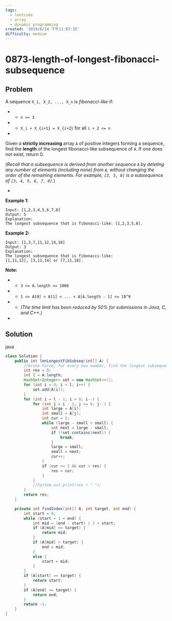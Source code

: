 ```yaml
---
tags:
  - leetcode
  - array
  - dynamic programming
created: '2019/6/14 下午11:07:35'
difficulty: medium
---
```


# 0873-length-of-longest-fibonacci-subsequence

## Problem

A sequence `X_1, X_2, ..., X_n` is _fibonacci-like_ if:  
  


* * `n >= 3`
* * `X_i + X_{i+1} = X_{i+2}` for all `i + 2 <= n`
* 
Given a **strictly increasing** array `A` of positive integers forming a sequence, find the **length** of the longest fibonacci-like subsequence of `A`.  If one does not exist, return 0.  
  


\(_Recall that a subsequence is derived from another sequence `A` by deleting any number of elements \(including none\) from `A`, without changing the order of the remaining elements.  For example, `[3, 5, 8]` is a subsequence of `[3, 4, 5, 6, 7, 8]`._\)  
  


* 
**Example 1:**  
  


```text
Input: [1,2,3,4,5,6,7,8]
Output: 5
Explanation:
The longest subsequence that is fibonacci-like: [1,2,3,5,8].
```

**Example 2:**  
  


```text
Input: [1,3,7,11,12,14,18]
Output: 3
Explanation:
The longest subsequence that is fibonacci-like:
[1,11,12], [3,11,14] or [7,11,18].
```

**Note:**  
  


* * `3 <= A.length <= 1000`
* * `1 <= A[0] < A[1] < ... < A[A.length - 1] <= 10^9`
* * _\(The time limit has been reduced by 50% for submissions in Java, C, and C++.\)_
* 
## Solution

java

```java
class Solution {
    public int lenLongestFibSubseq(int[] A) {
        //brute force, for every two number, find the longest subsequence.
        int res = 0;
        int l = A.length;
        HashSet<Integer> set = new HashSet<>();
        for (int i = 0; i < l; i++) {
            set.add(A[i]);
        }
        for (int i = l - 1; i > 0; i--) {
            for (int j = i - 1; j >= 0; j--) {
                int large = A[i];
                int small = A[j];
                int cur = 2;
                while (large - small < small) {
                    int next = large - small;
                    if (!set.contains(next)) {
                        break;
                    }
                    large = small;
                    small = next;
                    cur++;
                }
                if (cur >= 3 && cur > res) {
                    res = cur;
                }
            }
            //System.out.print(res + " ");
        }
        return res;
    }

    private int findIndex(int[] A, int target, int end) {
        int start = 0;
        while (start + 1 < end) {
            int mid = (end - start) / 2 + start;
            if (A[mid] == target) {
                return mid;
            }
            if (A[mid] > target) {
                end = mid;
            }
            else {
                start = mid;
            }
        }
        if (A[start] == target) {
            return start;
        }
        if (A[end] == target) {
            return end;
        }
        return -1;
    }
}
​
```

